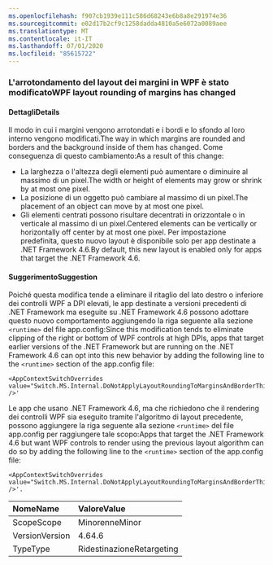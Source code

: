 ```yaml
---
ms.openlocfilehash: f907cb1939e111c586d68243e6b8a8e291974e36
ms.sourcegitcommit: e02d17b2cf9c1258dadda4810a5e6072a0089aee
ms.translationtype: MT
ms.contentlocale: it-IT
ms.lasthandoff: 07/01/2020
ms.locfileid: "85615722"
---
```

### <a name="wpf-layout-rounding-of-margins-has-changed"></a><span data-ttu-id="1b654-101">L'arrotondamento del layout dei margini in WPF è stato modificato</span><span class="sxs-lookup"><span data-stu-id="1b654-101">WPF layout rounding of margins has changed</span></span>

#### <a name="details"></a><span data-ttu-id="1b654-102">Dettagli</span><span class="sxs-lookup"><span data-stu-id="1b654-102">Details</span></span>

<span data-ttu-id="1b654-103">Il modo in cui i margini vengono arrotondati e i bordi e lo sfondo al loro interno vengono modificati.</span><span class="sxs-lookup"><span data-stu-id="1b654-103">The way in which margins are rounded and borders and the background inside of them has changed.</span></span> <span data-ttu-id="1b654-104">Come conseguenza di questo cambiamento:</span><span class="sxs-lookup"><span data-stu-id="1b654-104">As a result of this change:</span></span>

- <span data-ttu-id="1b654-105">La larghezza o l'altezza degli elementi può aumentare o diminuire al massimo di un pixel.</span><span class="sxs-lookup"><span data-stu-id="1b654-105">The width or height of elements may grow or shrink by at most one pixel.</span></span>
- <span data-ttu-id="1b654-106">La posizione di un oggetto può cambiare al massimo di un pixel.</span><span class="sxs-lookup"><span data-stu-id="1b654-106">The placement of an object can move by at most one pixel.</span></span>
- <span data-ttu-id="1b654-107">Gli elementi centrati possono risultare decentrati in orizzontale o in verticale al massimo di un pixel.</span><span class="sxs-lookup"><span data-stu-id="1b654-107">Centered elements can be vertically or horizontally off center by at most one pixel.</span></span>
<span data-ttu-id="1b654-108">Per impostazione predefinita, questo nuovo layout è disponibile solo per app destinate a .NET Framework 4.6.</span><span class="sxs-lookup"><span data-stu-id="1b654-108">By default, this new layout is enabled only for apps that target the .NET Framework 4.6.</span></span>

#### <a name="suggestion"></a><span data-ttu-id="1b654-109">Suggerimento</span><span class="sxs-lookup"><span data-stu-id="1b654-109">Suggestion</span></span>

<span data-ttu-id="1b654-110">Poiché questa modifica tende a eliminare il ritaglio del lato destro o inferiore dei controlli WPF a DPI elevati, le app destinate a versioni precedenti di .NET Framework ma eseguite su .NET Framework 4.6 possono adottare questo nuovo comportamento aggiungendo la riga seguente alla sezione `<runtime>` del file app.config:</span><span class="sxs-lookup"><span data-stu-id="1b654-110">Since this modification tends to eliminate clipping of the right or bottom of WPF controls at high DPIs, apps that target earlier versions of the .NET Framework but are running on the .NET Framework 4.6 can opt into this new behavior by adding the following line to the `<runtime>` section of the app.config file:</span></span>

<pre><code class="lang-xml">&lt;AppContextSwitchOverrides value=&quot;Switch.MS.Internal.DoNotApplyLayoutRoundingToMarginsAndBorderThickness=false&quot; /&gt;&#39;&#13;&#10;</code></pre>

<span data-ttu-id="1b654-111">Le app che usano .NET Framework 4.6, ma che richiedono che il rendering dei controlli WPF sia eseguito tramite l'algoritmo di layout precedente, possono aggiungere la riga seguente alla sezione `<runtime>` del file app.config per raggiungere tale scopo:</span><span class="sxs-lookup"><span data-stu-id="1b654-111">Apps that target the .NET Framework 4.6 but want WPF controls to render using the previous layout algorithm can do so by adding the following line to the `<runtime>` section of the app.config file:</span></span>

<pre><code class="lang-xml">&lt;AppContextSwitchOverrides value=&quot;Switch.MS.Internal.DoNotApplyLayoutRoundingToMarginsAndBorderThickness=true&quot; /&gt;&#39;.&#13;&#10;</code></pre>

| <span data-ttu-id="1b654-112">Nome</span><span class="sxs-lookup"><span data-stu-id="1b654-112">Name</span></span>    | <span data-ttu-id="1b654-113">Valore</span><span class="sxs-lookup"><span data-stu-id="1b654-113">Value</span></span>       |
|:--------|:------------|
| <span data-ttu-id="1b654-114">Scope</span><span class="sxs-lookup"><span data-stu-id="1b654-114">Scope</span></span>   | <span data-ttu-id="1b654-115">Minorenne</span><span class="sxs-lookup"><span data-stu-id="1b654-115">Minor</span></span>       |
| <span data-ttu-id="1b654-116">Version</span><span class="sxs-lookup"><span data-stu-id="1b654-116">Version</span></span> | <span data-ttu-id="1b654-117">4.6</span><span class="sxs-lookup"><span data-stu-id="1b654-117">4.6</span></span>         |
| <span data-ttu-id="1b654-118">Type</span><span class="sxs-lookup"><span data-stu-id="1b654-118">Type</span></span>    | <span data-ttu-id="1b654-119">Ridestinazione</span><span class="sxs-lookup"><span data-stu-id="1b654-119">Retargeting</span></span> |
